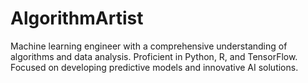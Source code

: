 # AlgorithmArtist
Machine learning engineer with a comprehensive understanding of algorithms and data analysis. Proficient in Python, R, and TensorFlow. Focused on developing predictive models and innovative AI solutions.
